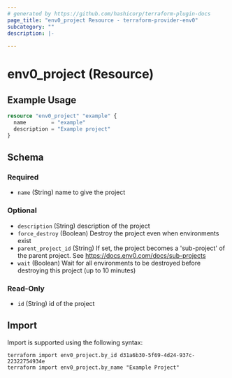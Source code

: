 ```yaml
---
# generated by https://github.com/hashicorp/terraform-plugin-docs
page_title: "env0_project Resource - terraform-provider-env0"
subcategory: ""
description: |-
  
---
```


# env0_project (Resource)



## Example Usage

```terraform
resource "env0_project" "example" {
  name        = "example"
  description = "Example project"
}
```

<!-- schema generated by tfplugindocs -->
## Schema

### Required

- `name` (String) name to give the project

### Optional

- `description` (String) description of the project
- `force_destroy` (Boolean) Destroy the project even when environments exist
- `parent_project_id` (String) If set, the project becomes a 'sub-project' of the parent project. See https://docs.env0.com/docs/sub-projects
- `wait` (Boolean) Wait for all environments to be destroyed before destroying this project (up to 10 minutes)

### Read-Only

- `id` (String) id of the project

## Import

Import is supported using the following syntax:

```shell
terraform import env0_project.by_id d31a6b30-5f69-4d24-937c-22322754934e
terraform import env0_project.by_name "Example Project"
```
